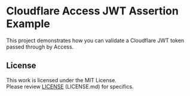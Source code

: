 # Cloudflare Access JWT Assertion Example
This project demonstrates how you can validate a Cloudflare JWT token passed through by Access.

## License
This work is licensed under the MIT License.  
Please review [LICENSE](LICENSE.md) (LICENSE.md) for specifics.